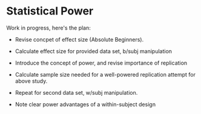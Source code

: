 # Statistical Power

Work in progress, here's the plan:

- Revise concpet of effect size (Absolute Beginners).

- Calculate effect size for provided data set, b/subj manipulation

- Introduce the concept of power, and revise importance of replication

- Calculate sample size needed for a well-powered replication attempt for above study.

- Repeat for second data set, w/subj manipulation.

- Note clear power advantages of a within-subject design



